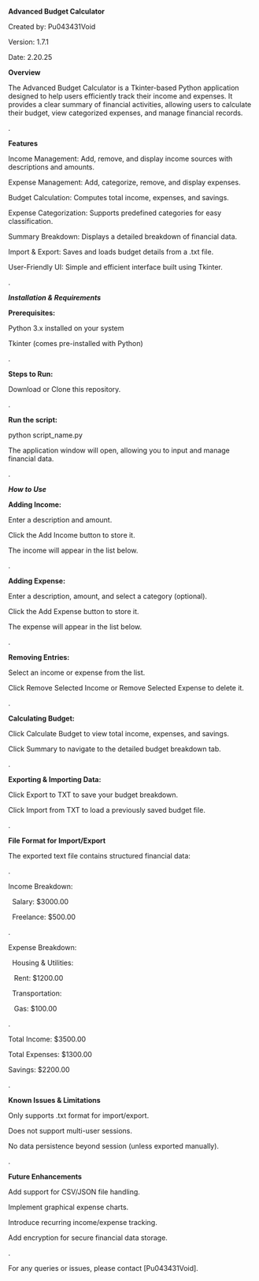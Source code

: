 **Advanced Budget Calculator**

Created by: Pu043431Void

Version: 1.7.1

Date: 2.20.25

  

**Overview**

The Advanced Budget Calculator is a Tkinter-based Python application designed to help users efficiently track their income and expenses. It provides a clear summary of financial activities, allowing users to calculate their budget, view categorized expenses, and manage financial records.

.

**Features**

Income Management: Add, remove, and display income sources with descriptions and amounts.

Expense Management: Add, categorize, remove, and display expenses.

Budget Calculation: Computes total income, expenses, and savings.

Expense Categorization: Supports predefined categories for easy classification.

Summary Breakdown: Displays a detailed breakdown of financial data.

Import & Export: Saves and loads budget details from a .txt file.

User-Friendly UI: Simple and efficient interface built using Tkinter.

.

**_Installation & Requirements_**

**Prerequisites:**

Python 3.x installed on your system

Tkinter (comes pre-installed with Python)

.

**Steps to Run:**

Download or Clone this repository.

.

**Run the script:**

python script\_name.py

The application window will open, allowing you to input and manage financial data.

.

**_How to Use_**

**Adding Income:**

Enter a description and amount.

Click the Add Income button to store it.

The income will appear in the list below.

.

**Adding Expense:**

Enter a description, amount, and select a category (optional).

Click the Add Expense button to store it.

The expense will appear in the list below.

.

**Removing Entries:**

Select an income or expense from the list.

Click Remove Selected Income or Remove Selected Expense to delete it.

.

**Calculating Budget:**

Click Calculate Budget to view total income, expenses, and savings.

Click Summary to navigate to the detailed budget breakdown tab.

.

**Exporting & Importing Data:**

Click Export to TXT to save your budget breakdown.

Click Import from TXT to load a previously saved budget file.

.

**File Format for Import/Export**

The exported text file contains structured financial data:

.

Income Breakdown:

  Salary: $3000.00

  Freelance: $500.00

.

Expense Breakdown:

  Housing & Utilities:

   Rent: $1200.00

  Transportation:

   Gas: $100.00

.

Total Income: $3500.00

Total Expenses: $1300.00

Savings: $2200.00

.

**Known Issues & Limitations**

Only supports .txt format for import/export.

Does not support multi-user sessions.

No data persistence beyond session (unless exported manually).

.

**Future Enhancements**

Add support for CSV/JSON file handling.

Implement graphical expense charts.

Introduce recurring income/expense tracking.

Add encryption for secure financial data storage.

.

For any queries or issues, please contact \[Pu043431Void\].
